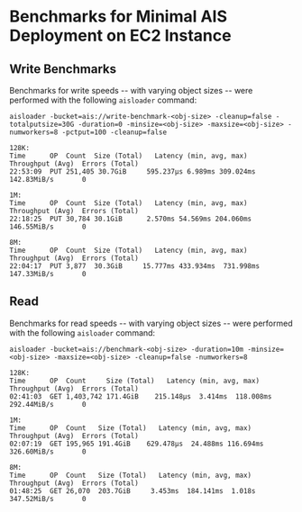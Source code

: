 # Benchmarks for Minimal AIS Deployment on EC2 Instance

## Write Benchmarks

Benchmarks for write speeds -- with varying object sizes -- were performed with the following `aisloader` command:

```
aisloader -bucket=ais://write-benchmark-<obj-size> -cleanup=false -totalputsize=30G -duration=0 -minsize=<obj-size> -maxsize=<obj-size> -numworkers=8 -pctput=100 -cleanup=false
```

```
128K:
Time      OP  Count  Size (Total)   Latency (min, avg, max)   Throughput (Avg)  Errors (Total)
22:53:09  PUT 251,405 30.7GiB     595.237µs 6.989ms 309.024ms 142.83MiB/s       0

1M:
Time      OP  Count  Size (Total)   Latency (min, avg, max)   Throughput (Avg)  Errors (Total)
22:18:25  PUT 30,784 30.1GiB      2.570ms 54.569ms 204.060ms  146.55MiB/s       0

8M:
Time      OP  Count  Size (Total)   Latency (min, avg, max)    Throughput (Avg)  Errors (Total)
22:04:17  PUT 3,877  30.3GiB     15.777ms 433.934ms  731.998ms 147.33MiB/s       0
```

## Read

Benchmarks for read speeds -- with varying object sizes -- were performed with the following `aisloader` command:
```
aisloader -bucket=ais://benchmark-<obj-size> -duration=10m -minsize=<obj-size> -maxsize=<obj-size> -cleanup=false -numworkers=8
```  

```
128K:
Time      OP  Count     Size (Total)   Latency (min, avg, max)    Throughput (Avg)  Errors (Total)
02:41:03  GET 1,403,742 171.4GiB    215.148µs  3.414ms  118.008ms 292.44MiB/s       0

1M:
Time      OP  Count   Size (Total)   Latency (min, avg, max)    Throughput (Avg)  Errors (Total)
02:07:19  GET 195,965 191.4GiB    629.478µs  24.488ms 116.694ms 326.60MiB/s       0 

8M:
Time      OP  Count   Size (Total)   Latency (min, avg, max)    Throughput (Avg)  Errors (Total)
01:48:25  GET 26,070  203.7GiB     3.453ms  184.141ms  1.018s   347.52MiB/s       0
```
